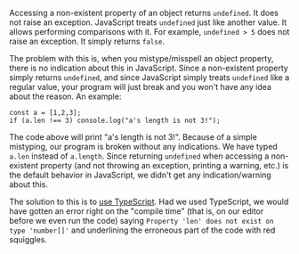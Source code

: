Accessing a non-existent property of an object returns `undefined`. It does not raise an exception. JavaScript treats `undefined` just like another value. It allows performing comparisons with it. For example, `undefined > 5` does not raise an exception. It simply returns `false`.

The problem with this is, when you mistype/misspell an object property, there is no indication about this in JavaScript. Since a non-existent property simply returns `undefined`, and since JavaScript simply treats `undefined` like a regular value, your program will just break and you won't have any idea about the reason. An example:

    const a = [1,2,3];
    if (a.len !== 3) console.log("a's length is not 3!");

The code above will print "a's length is not 3!". Because of a simple mistyping, our program is broken without any indications. We have typed `a.len` instead of `a.length`. Since returning `undefined` when accessing a non-existent property (and not throwing an exception, printing a warning, etc.) is the default behavior in JavaScript, we didn't get any indication/warning about this.

The solution to this is to [use TypeScript][My answer about non-existent property access]. Had we used TypeScript, we would have gotten an error right on the "compile time" (that is, on our editor before we even run the code) saying `Property 'len' does not exist on type 'number[]'` and underlining the erroneous part of the code with red squiggles.

[My answer about non-existent property access]: https://stackoverflow.com/a/63548095/3395831
